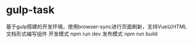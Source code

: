 # gulp-task
基于gulp搭建的开发环境，使用browser-sync进行页面刷新，支持Vue以HTML文档形式编写组件
开发模式 npm run dev
发布模式 npm run build
